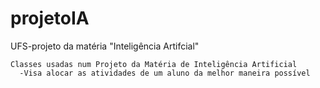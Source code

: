 # projetoIA
 UFS-projeto da matéria "Inteligência Artifcial"
    
    Classes usadas num Projeto da Matéria de Inteligência Artificial
      -Visa alocar as atividades de um aluno da melhor maneira possível

